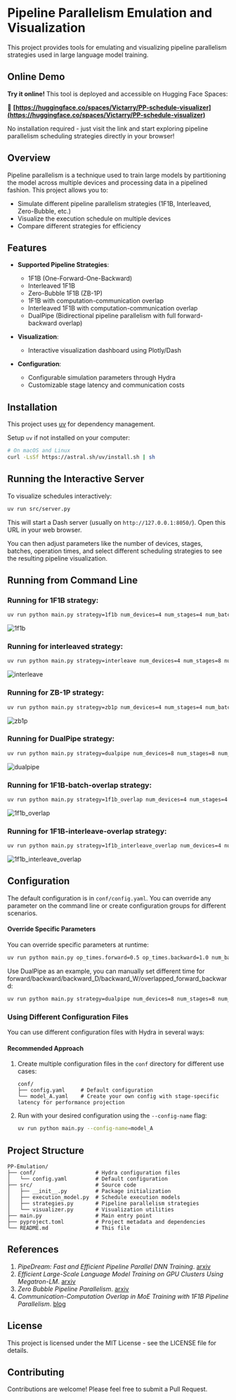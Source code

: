 # Pipeline Parallelism Emulation and Visualization

This project provides tools for emulating and visualizing pipeline parallelism strategies used in large language model training.

## Online Demo

**Try it online!** This tool is deployed and accessible on Hugging Face Spaces:

🔗 **[https://huggingface.co/spaces/Victarry/PP-schedule-visualizer](https://huggingface.co/spaces/Victarry/PP-schedule-visualizer)**

No installation required - just visit the link and start exploring pipeline parallelism scheduling strategies directly in your browser!

## Overview

Pipeline parallelism is a technique used to train large models by partitioning the model across multiple devices and processing data in a pipelined fashion. This project allows you to:

- Simulate different pipeline parallelism strategies (1F1B, Interleaved, Zero-Bubble, etc.)
- Visualize the execution schedule on multiple devices
- Compare different strategies for efficiency

## Features

- **Supported Pipeline Strategies**:
  - 1F1B (One-Forward-One-Backward)
  - Interleaved 1F1B
  - Zero-Bubble 1F1B (ZB-1P)
  - 1F1B with computation-communication overlap
  - Interleaved 1F1B with computation-communication overlap
  - DualPipe (Bidirectional pipeline parallelism with full forward-backward overlap)

- **Visualization**:
  - Interactive visualization dashboard using Plotly/Dash
  
- **Configuration**:
  - Configurable simulation parameters through Hydra
  - Customizable stage latency and communication costs

## Installation

This project uses [uv](https://github.com/astral-sh/uv) for dependency management.

Setup `uv` if not installed on your computer:
```bash
# On macOS and Linux
curl -LsSf https://astral.sh/uv/install.sh | sh
```


## Running the Interactive Server

To visualize schedules interactively:

```bash
uv run src/server.py
```

This will start a Dash server (usually on `http://127.0.0.1:8050/`). Open this URL in your web browser.

You can then adjust parameters like the number of devices, stages, batches, operation times, and select different scheduling strategies to see the resulting pipeline visualization.

## Running from Command Line

### Running for 1F1B strategy:
```bash
uv run python main.py strategy=1f1b num_devices=4 num_stages=4 num_batches=8
```
![1f1b](assets/1f1b.png)

### Running for interleaved strategy:
```bash
uv run python main.py strategy=interleave num_devices=4 num_stages=8 num_batches=8
```
![interleave](assets/interleave_1f1b.png)

### Running for ZB-1P strategy:
```bash
uv run python main.py strategy=zb1p num_devices=4 num_stages=4 num_batches=8
```
![zb1p](assets/zb1p.png)

### Running for DualPipe strategy:
```bash
uv run python main.py strategy=dualpipe num_devices=8 num_stages=8 num_batches=20
```
![dualpipe](assets/dualpipe.png)

### Running for 1F1B-batch-overlap strategy:
```bash
uv run python main.py strategy=1f1b_overlap num_devices=4 num_stages=4 num_batches=8
```
![1f1b_overlap](assets/1f1b_overlap.png)

### Running for 1F1B-interleave-overlap strategy:
```bash
uv run python main.py strategy=1f1b_interleave_overlap num_devices=4 num_stages=8 num_batches=8
```
![1f1b_interleave_overlap](assets/1f1b_interleave_overlap.png)


## Configuration

The default configuration is in `conf/config.yaml`. You can override any parameter on the command line or create configuration groups for different scenarios.

#### Override Specific Parameters

You can override specific parameters at runtime:
```bash
uv run python main.py op_times.forward=0.5 op_times.backward=1.0 num_batches=6
```

Use DualPipe as an example, you can manually set different time for forward/backward/backward_D/backward_W/overlapped_forward_backward:
```bash
uv run python main.py strategy=dualpipe num_devices=8 num_stages=8 num_batches=32 op_times.forward=1.0 op_times.backward=2.0 op_times.backward_D=1.0 op_times.backward_W=1.0 op_times.overlapped_forward_backward=2.5
```


### Using Different Configuration Files

You can use different configuration files with Hydra in several ways:

#### Recommended Approach

1. Create multiple configuration files in the `conf` directory for different use cases:
   ```
   conf/
   ├── config.yaml     # Default configuration
   └── model_A.yaml    # Create your own config with stage-specific latency for performance projection
   ```

2. Run with your desired configuration using the `--config-name` flag:
   ```bash
   uv run python main.py --config-name=model_A
   ```


## Project Structure

```
PP-Emulation/
├── conf/                   # Hydra configuration files
│   └── config.yaml         # Default configuration
├── src/                    # Source code
│   ├── __init__.py         # Package initialization
│   ├── execution_model.py  # Schedule execution models
│   ├── strategies.py       # Pipeline parallelism strategies
│   └── visualizer.py       # Visualization utilities
├── main.py                 # Main entry point
├── pyproject.toml          # Project metadata and dependencies
└── README.md               # This file
```

## References

1. _PipeDream: Fast and Efficient Pipeline Parallel DNN Training_. [arxiv](https://arxiv.org/abs/1806.03377)
2. _Efficient Large-Scale Language Model Training on GPU Clusters Using Megatron-LM_. [arxiv](https://arxiv.org/abs/2104.04473)
3. _Zero Bubble Pipeline Parallelism_. [arxiv](https://arxiv.org/abs/2401.10241)
4. _Communication-Computation Overlap in MoE Training with 1F1B Pipeline Parallelism_. [blog](https://zhuanlan.zhihu.com/p/28463368206)

## License

This project is licensed under the MIT License - see the LICENSE file for details.

## Contributing

Contributions are welcome! Please feel free to submit a Pull Request. 